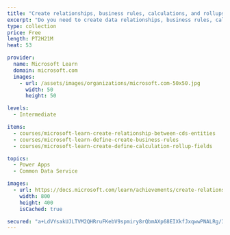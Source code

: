 ```yaml
---
title: "Create relationships, business rules, calculations, and rollups in Common Data Service"
excerpt: "Do you need to create data relationships, business rules, calculations, and rollups in Common Data Service? These modules help you use Common Data Service to build powerful business solutions that will transform your operations, processes, and your entire organization. The learning path Get started with Common Data Service introduces you to Common Data Service and many of the key concepts which include environment, entities, fields, and options sets.  This learning path continues and expands the exploration of Common Data Service with an overview how to form relationships between entities, how to build business rules to perform logic based upon your organization's needs, and how to add calculations and rollup fields."
type: collection
price: Free
length: PT2H21M
heat: 53

provider:
  name: Microsoft Learn
  domain: microsoft.com
  images:
    - url: /assets/images/organizations/microsoft.com-50x50.jpg
      width: 50
      height: 50

levels:
  - Intermediate

items:
  - courses/microsoft-learn-create-relationship-between-cds-entities
  - courses/microsoft-learn-define-create-business-rules
  - courses/microsoft-learn-create-define-calculation-rollup-fields

topics:
  - Power Apps
  - Common Data Service

images:
  - url: https://docs.microsoft.com/learn/achievements/create-relationship-between-cds-entities-social.png
    width: 800
    height: 400
    isCached: true

secured: "a+LdVYsakUJLTVM2QHRruFKebV9spmiry8rQbmAXp68EIXkfJxqwwPNALRg/38n7aSsUf6S8+dd8Z/uTrhgPZKr1M4/ZdR3qwyHJkmqyOza593miuT1hrhkb5bou8TEu53PPkkCZzjy36hLfeEUq7UvAs3Ke+P8zCNEzzFsb0bxDjwwjsp6OhMCfJa7obC4FrM/r5CH4b2fumbuGia/2ish3DD9k6iREZOKIWzmjICzOaYLnAoNS5iShbc+Oj1NY+ZMhw3BTamrzAaU0VapFgc0yBFqd8Py7zpLv/zJjauyP6ZOATMKjwXbaS55qJYPPRpaFhFdgGwZnhrqyHESxAYZXBsAhfBRjD2kmyj4Cq28=;IDwKRXZyidAGF5kyVJ1F6g=="
---
```


